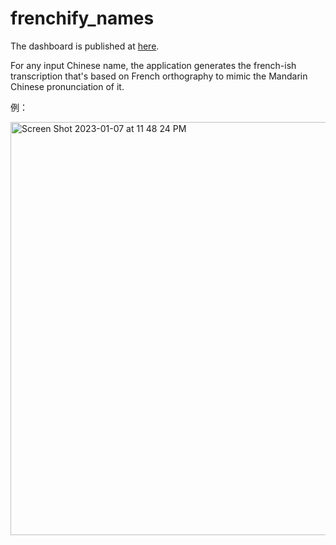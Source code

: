 # frenchify_names
The dashboard is published at [here](https://thepublicgood.shinyapps.io/nom_francais/).


For any input Chinese name, the application generates the french-ish transcription that's based on French orthography to mimic the Mandarin Chinese pronunciation of it. 

例：

<img width="661" alt="Screen Shot 2023-01-07 at 11 48 24 PM" src="https://user-images.githubusercontent.com/78892787/211180899-5386295d-d4dd-47d6-a66d-a9748b4d6dcd.png">
